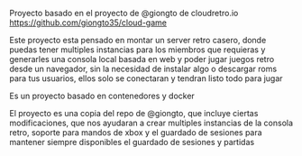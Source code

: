 Proyecto basado en el proyecto de @giongto de cloudretro.io https://github.com/giongto35/cloud-game

Este proyecto esta pensado en montar un server retro casero, donde puedas tener multiples instancias para los miembros que requieras y generarles una consola local basada en web y poder jugar juegos retro desde un navegador, sin la necesidad de instalar algo o descargar roms para tus usuarios, ellos solo se conectaran y tendran listo todo para jugar

Es un proyecto basado en contenedores y docker

El proyecto es una copia del repo de @giongto, que incluye ciertas modificaciones, que nos ayudaran a crear multiples instancias de la consola retro, soporte para mandos de xbox y el guardado de sesiones para mantener siempre disponibles el guardado de sesiones y partidas
